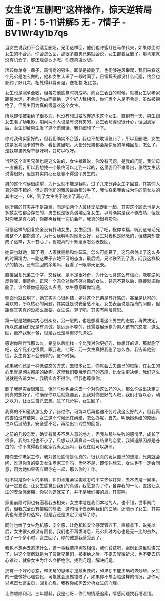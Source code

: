 # 女生说“互删吧”这样操作，惊天逆转局面 - P1：5-11讲解5 无 - 7情子 - BV1Wr4y1b7qs

当女生说我们不合适互删吧，兄弟这样回，他们也许蜜月在马尔代夫，如果你面对女生的不合适，你会怎么回，那很多直男兄弟就会说，女生都要互删了，那肯定就没有机会了，那还能怎么办呢，你要真这么想。

活该你单身一辈子，高情商的男生，即使是被删了，也能够逆风攀爬，我们来看这个兄弟是怎么做的，他和女生认识了一段时间了，日常聊天都没什么问题，约会也都约了好几次，相处得非常勇强，送礼物 发红包。

女生也是照单全收，但每次他感觉时机成熟，向女生表白的时候，就被女生以老家距离太远，不合适为由而拒绝，这个好人我相信，你们两个人是不合适，虽然被拒绝了，但男生因为真的很喜欢这个女生。

所以即便被拒绝了很多次，也没有想过要放弃追求这个女生，直到有一天，男生跟女生看了场电影，期间两个人也是有说有笑的，女生表现得也很开心，但回到家后，女生却给男生发了这个遗憾话，我仔细想了一下。

你对我确实蛮好的，但我们确实不合适，我也不想耽误彼此了，所以互删吧，女生这是发考验卡的节奏，看到这里吧，大部分兄弟都会条件反的单纯回复，怎么了，是我哪里做得不够好吗，我可以改呀。

当然这个直男兄弟也是这么说的，女生接着说，你没有问题，是我的问题，我父母一直催我，所以我想找一个最终可以走到一起的，这里我们不难看出，虽然女生话说得很好，但是其实内心还是舍不得这个男生的。

男的这个时候很绝望，为什么就不能是我呢，过了几来分钟女生才回答，其实你人真的蛮不错的，但之前他们的舞段最后都分手了，我怕将来我会成为你的前女友的其中之一，OK，到了女生终于说出了真心话。

她所摘的其实并不是距离，而是怕两个人最终无法走到一起，其实这个顾虑也是大多数女性都会存在的，男生也是很真诚地回复女生，以前确实是我不够成熟，但是对你我是真心的，你能再给我一次机会吗，我真的很喜欢你。

可惜这样的回复完全没有打动女生，女生回到，算了吧，祝你幸福，听到这句话兄弟整个人都崩溃了，为什么我明明对她那么好，女生对我也是好感的，但结果却变成了这样，太不甘心了，但她真的不知道该怎么去挽回。

她要也就她，算了吧，人家就是想和你玩玩，怎么可能算了，这兄弟付出了这么多的时间精力，一副这辈子非她不可的态度，最后呢，兄弟联系到了我，问我这样极少的情况，还有挽回的余地吗，我看了一眼聊天记录。

直接回复兄弟三个字，交给我，是不是很好奇，为什么七哥这么有信心，能够逆风反弹呢，很简单，正常一个完全对你不感兴趣的女生，说完不算以后，直接就把你删了，谁会跟你逼逼这么多呢，女生愿意跟你沟通。

侧面也就说明了，她其实内心很纠结，她对这个兄弟是有好感的，甚至是认可的，喜欢的，所以核心的问题，其实就是说安全感不足，女生表面说是距离的问题，但距离其实真的没那么重要，女生说，算了吧，其实有两层意思。

第一层是她确实内心很纠结，另一层的，也是想看看这个男生的态度，再做决定，所以这里我们光是有真诚，是远远不够的，还需要展示作为男人该有的态度，这么回，虽然我很不舍，但是我还是尊重你的决定。

感谢你陪伴我那么久，希望以后能找一个比我对你更好的，你想好的话，那就删了吧，这个兄弟也很慌，跟我说，七哥，万一女生真把我删了怎么办，我告诉他别慌，女生肯定不会删你的，这个时候。

如果我们还是一种低姿态的方式，去取求女生，你就会丢失自己的框架，在女生的心里就是彻头彻尾的舔狗，这里我们要展示自己的态度，比女生更决绝，我们这么说就是告诉女生，我确实舍不得你，但我也尊重你。

删了我确实会很难过，但同时你也会失去一个对你这么好的人，那么你做出决定之前真的想好了，你确保你以后就能遇到，比我对你更好的人吧，我们小智以心，动之以力，让女生自己去想，过了几分钟，女生回了。

我真的不知道该怎么办了，错过你，可能以后再也遇不到对我这么好的人，但我真的害怕没有结果，女生这个时候还在纠结，怎么办呢，首先，明确她纠结的原因，怕以后没结果，安全感不足，再给出针对性的回复。

之前的几段恋爱，确实有很多不尽人意的地方，但我从那些失败的感情里，成长了很多，我的年纪也不小了，只想认认真真谈一场有结果的恋爱，我知道原因都是苍白的，你不觉得我们老家距离太远吗，我现在就可以辞职。

陪你去你老家工作，我对这段感情是认真的，很认真的表达自己的想法，兄弟就会问，难道你真的要去女生老家工作吗，当然不是，即使你想去，女生也不一定会同意，因为她如果答应跟你在一起，那么你的工作。

就不只是你个人的事情，你们肯定会往更残忍的未来去做打算，去不去是一回事，但一定要说，让女生感觉到我们的真诚，我愿意为了你，舍弃我的一切，直接让女生的安全感爆棚，你以为这就完了，并不是我们接的发，其实啊。

家里前段时间也有逼着我去相亲，女生本地是我们本地的人，也不错，世事网门的，但我完全没有接触的想法，这句话不仅表明我们的立场，还暗示了女生，其实我也有更多的选择，但是我还是决定了选择了你。

同时也给了女生危机感，安全感，让危机和安全感双管齐下，直接拿下，说完以后，女生很久都没有回复，我们也不再发消息，兄弟此时内心也是无一比的煎熬，过了一个多小时，女生回了，你的诚意我感受到了。

我也不想再去追求什么，这一事我选择勇敢相信，我们试试吧，案例到这里就讲完了，讲这个案例就是为了告诉兄弟们，被拒绝之后，不要去卑微祈求，也不要去伤心难过，就像女生为什么会拒绝你，找到问题，解决问题。

拥有一个好的心态，和正确的思维才是最重要的，如果你不能正确的去分辨，女生的一些微妙心理变化，可能就会遗憾错过了，如果你不想面临这样的情况，那你可以点击七哥主页，回复心理，我教你如何去分析女生的心理。

让你顺顺利利，三年爆料，我是七哥，你们的情感追索，情感问题找我准没错。